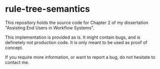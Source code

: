 # rule-tree-semantics

This repository holds the source code for Chapter 2 of my dissertation "Assisting End Users in Workflow Systems".

This implementation is provided as is. It might contain bugs, and is definetely not production code. It is only meant to be used as proof of concept.

If you require more information, or want to report a bug, do not hesitate to contact me.
